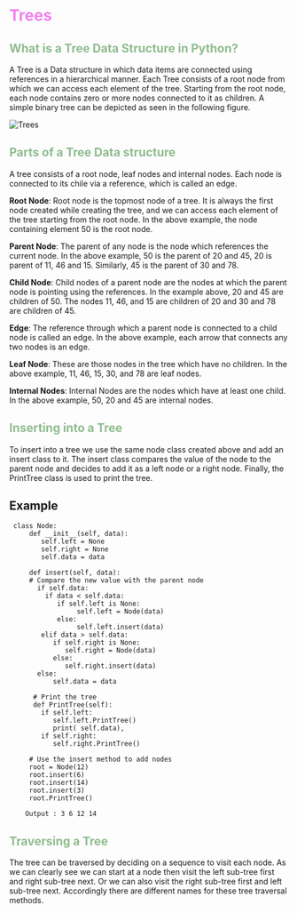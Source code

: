 # <span style="color:Violet "> Trees </span>
## <span style="color:DarkSeaGreen"> What is a Tree Data Structure in Python? </span>
A Tree is a Data structure in which data items are connected using references in a hierarchical manner. 
Each Tree consists of a root node from which we can access each element of the tree. Starting from the root node, 
each node contains zero or more nodes connected to it as children. A simple binary tree can be depicted as seen in the 
following figure.

![Trees](https://www.pythonforbeginners.com/wp-content/uploads/tree1.png)

## <span style="color:DarkSeaGreen"> Parts of a Tree Data structure </span>

A tree consists of a root node, leaf nodes and internal nodes. 
Each node is connected to its chile via a reference, which is called an edge.

**Root Node**: Root node is the topmost node of a tree. It is always the first node created while creating the tree, 
and we can access each element of the tree starting from the root node. 
In the above example, the node containing element 50 is the root node.

**Parent Node**: The parent of any node is the node which references the current node. In the above example, 
50 is the parent of 20 and 45, 20 is parent of 11, 46 and 15. 
Similarly, 45 is the parent of 30 and 78.

**Child Node**: Child nodes of a parent node are the nodes at which the parent node is pointing using the references. 
In the example above, 20 and 45 are children of 50. 
The nodes 11, 46, and 15 are children of 20 and 30 and 78 are children of 45.

**Edge**: The reference through which a parent node is connected to a child node is called an edge. 
In the above example, each arrow that connects any two nodes is an edge.

**Leaf Node**: These are those nodes in the tree which have no children. 
In the above example, 11, 46, 15, 30, and 78 are leaf nodes.

**Internal Nodes**: Internal Nodes are the nodes which have at least one child. 
In the above example, 50, 20 and 45 are internal nodes.

## <span style="color:DarkSeaGreen">Inserting into a Tree </span>
To insert into a tree we use the same node class created above and add an insert class to it. 
The insert class compares the value of the node to the parent node and decides to add it as a left node or a right node.
Finally, the PrintTree class is used to print the tree.

## Example
     class Node:
         def __init__(self, data):
            self.left = None
            self.right = None
            self.data = data

         def insert(self, data):
         # Compare the new value with the parent node
           if self.data:
             if data < self.data:
                if self.left is None:
                     self.left = Node(data)
                else:
                     self.left.insert(data)
            elif data > self.data:
               if self.right is None:
                  self.right = Node(data)
               else:
                  self.right.insert(data)
           else:
               self.data = data

          # Print the tree
          def PrintTree(self):
            if self.left:
               self.left.PrintTree()
               print( self.data),
            if self.right:
               self.right.PrintTree()

         # Use the insert method to add nodes
         root = Node(12)
         root.insert(6)
         root.insert(14)
         root.insert(3)
         root.PrintTree()

        Output : 3 6 12 14


## <span style="color:DarkSeaGreen"> Traversing a Tree </span>
The tree can be traversed by deciding on a sequence to visit each node. 
As we can clearly see we can start at a node then visit the left sub-tree first and right sub-tree next. 
Or we can also visit the right sub-tree first and left sub-tree next. 
Accordingly there are different names for these tree traversal methods.



